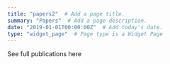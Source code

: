 ```yaml
---
title: "papers2"  # Add a page title.
summary: "Papers"  # Add a page description.
date: "2019-01-01T00:00:00Z"  # Add today's date.
type: "widget_page"  # Page type is a Widget Page
---
```

See full publications here

